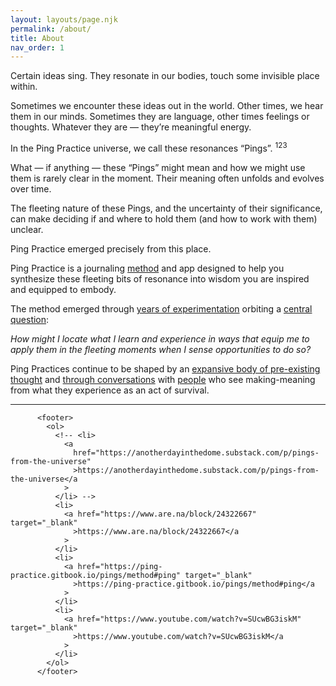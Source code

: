 ```yaml
---
layout: layouts/page.njk
permalink: /about/
title: About
nav_order: 1
---
```


<div class="large-text">Certain ideas sing. They resonate in our bodies, touch some invisible place within.</div>

Sometimes we encounter these ideas out in the world. Other times, we hear them in our minds. Sometimes they are language, other times feelings or thoughts. Whatever they are — they’re meaningful energy.

In the Ping Practice universe, we call these resonances “Pings”. <sup>123</sup>

What — if anything — these “Pings” might mean and how we might use them is rarely clear in the moment. Their meaning often unfolds and evolves over time.

The fleeting nature of these Pings, and the uncertainty of their significance, can make deciding if and where to hold them (and how to work with them) unclear.

Ping Practice emerged precisely from this place.

Ping Practice is a journaling <a href="/method" class="low-link">method</a> and app designed to help you synthesize these fleeting bits of resonance into wisdom you are inspired and equipped to embody.

The method emerged through <a href="https://ping-practice.gitbook.io/pings/experiments" target="_blank">years of experimentation</a> orbiting a <a href="https://www.are.na/block/20196768" target="_blank">central question</a>:

<i>How might I locate what I learn and experience in ways that equip me to apply them in the fleeting moments when I sense opportunities to do so?</i>

Ping Practices continue to be shaped by an
<a
              href="https://ping-practice.gitbook.io/pings/references"
              target="_blank"
              >expansive body of pre-existing thought</a
            >
and
<a href="https://ping-practice.gitbook.io/pings/conversations" target="_blank"
              >through conversations</a
            >
with <a href="/people/" class="low-link">people</a> who
see making-meaning from what they experience as an act of survival.

<hr />

          <footer>
            <ol>
              <!-- <li>
                <a
                  href="https://anotherdayinthedome.substack.com/p/pings-from-the-universe"
                  >https://anotherdayinthedome.substack.com/p/pings-from-the-universe</a
                >
              </li> -->
              <li>
                <a href="https://www.are.na/block/24322667" target="_blank"
                  >https://www.are.na/block/24322667</a
                >
              </li>
              <li>
                <a href="https://ping-practice.gitbook.io/pings/method#ping" target="_blank"
                  >https://ping-practice.gitbook.io/pings/method#ping</a
                >
              </li>
              <li>
                <a href="https://www.youtube.com/watch?v=SUcwBG3iskM" target="_blank"
                  >https://www.youtube.com/watch?v=SUcwBG3iskM</a
                >
              </li>
            </ol>
          </footer>
